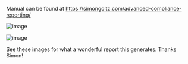 Manual can be found at https://simongoltz.com/advanced-compliance-reporting/

![image](https://user-images.githubusercontent.com/2362821/196879652-b0f2fccf-b935-47f1-8e58-54bc15e2b165.png)

![image](https://user-images.githubusercontent.com/2362821/196879831-df53dac3-ef10-43b9-9cfd-b851ed1eab77.png)

See these images for what a wonderful report this generates. Thanks Simon!
